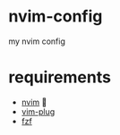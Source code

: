 # nvim-config
my nvim config

# requirements
* [nvim](https://neovim.io/) 🤪
* [vim-plug](https://github.com/junegunn/vim-plug)
* [fzf](https://github.com/junegunn/fzf)
